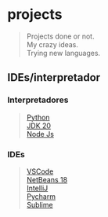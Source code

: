 # projects

> Projects done or not.  
> My crazy ideas.  
> Trying new languages.  

## IDEs/interpretador

### Interpretadores
> [Python](https://www.python.org/downloads/)  
> [JDK 20](https://www.oracle.com/br/java/technologies/downloads/)  
> [Node Js](https://nodejs.org/en/download)  

### IDEs
> [VSCode](https://code.visualstudio.com/download)  
> [NetBeans 18](https://netbeans.apache.org/download/nb18/)  
> [IntelliJ](https://www.jetbrains.com/pt-br/idea/download/?section=windows)  
> [Pycharm](https://www.jetbrains.com/pt-br/pycharm/download/#section=windows)  
> [Sublime](https://www.sublimetext.com/3)  
